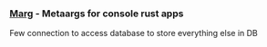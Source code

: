 ### [Marg](/marg/) - Metaargs for  console rust apps
Few connection to access database to store everything else in DB 
